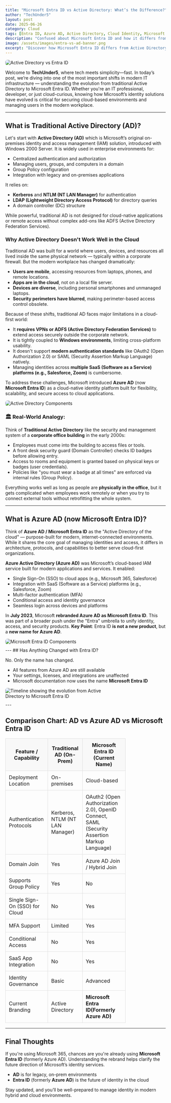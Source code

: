 ```yaml
---
title: "Microsoft Entra ID vs Active Directory: What’s the Difference?"
author: "TechUnder5"
layout: post
date: 2025-06-26
category: Cloud
tags: [Entra ID, Azure AD, Active Directory, Cloud Identity, Microsoft Identity, Azure, IAM, Identity Management, SaaS Security, Modern Authentication]
description: "Confused about Microsoft Entra ID and how it differs from Active Directory or Azure AD? This blog explains what they are, why Azure AD was rebranded, and how they compare — with analogies and a clear comparison chart."
image: /assets/images/entra-vs-ad-banner.png
excerpt: "Discover how Microsoft Entra ID differs from Active Directory and Azure AD, why Azure AD was rebranded, and see side-by-side analogy-driven comparisons and a clear chart to simplify identity management."
---
```


<div style="text-align: left; margin-bottom: 10px;">
  <img src="/assets/images/ad-vs-entra.png" 
       alt="Active Directory vs Entra ID" 
       style="max-width: 350px; height: auto; border-radius: 6px;">
</div>

Welcome to **TechUnder5**, where tech meets simplicity—fast. In today’s post, we’re diving into one of the most important shifts in modern IT infrastructure — understanding the evolution from traditional Active Directory to Microsoft Entra ID. Whether you're an IT professional, developer, or just cloud-curious, knowing how Microsoft’s identity solutions have evolved is critical for securing cloud-based environments and managing users in the modern workplace.

---
## What is Traditional Active Directory (AD)?

Let's start with **Active Directory (AD)** which is Microsoft’s original on-premises identity and access management (IAM) solution, introduced with Windows 2000 Server. It is widely used in enterprise environments for:

- Centralized authentication and authorization
- Managing users, groups, and computers in a domain
- Group Policy configuration
- Integration with legacy and on-premises applications

It relies on:
- **Kerberos** and **NTLM (NT LAN Manager)** for authentication
- **LDAP (Lightweight Directory Access Protocol)** for directory queries
- A domain controller (DC) structure

While powerful, traditional AD is not designed for cloud-native applications or remote access without complex add-ons like ADFS (Active Directory Federation Services).

### Why Active Directory Doesn't Work Well in the Cloud

Traditional AD was built for a world where users, devices, and resources all lived inside the same physical network — typically within a corporate firewall. But the modern workplace has changed dramatically:

- **Users are mobile**, accessing resources from laptops, phones, and remote locations.
- **Apps are in the cloud**, not on a local file server.
- **Devices are diverse**, including personal smartphones and unmanaged laptops.
- **Security perimeters have blurred**, making perimeter-based access control obsolete.

Because of these shifts, traditional AD faces major limitations in a cloud-first world:

- It **requires VPNs or ADFS (Active Directory Federation Services)** to extend access securely outside the corporate network.
- It is tightly coupled to **Windows environments**, limiting cross-platform usability.
- It doesn't support **modern authentication standards** like OAuth2 (Open Authorization 2.0) or SAML (Security Assertion Markup Language) natively.
- Managing identities across **multiple SaaS (Software as a Service) platforms (e.g., Salesforce, Zoom)** is cumbersome.

To address these challenges, Microsoft introduced **Azure AD** (now **Microsoft Entra ID**) as a cloud-native identity platform built for flexibility, scalability, and secure access to cloud applications.

<div style="text-align: left; margin-bottom: 10px;">
  <img src="/assets/images/ad.png" 
       alt="Active Directory Components" 
       style="max-width: 350px; height: auto; border-radius: 6px;">
</div>

### 🏛️ Real-World Analogy:

Think of **Traditional Active Directory** like the security and management system of a **corporate office building** in the early 2000s:

- Employees must come into the building to access files or tools.
- A front desk security guard (Domain Controller) checks ID badges before allowing entry.
- Access to rooms and equipment is granted based on physical keys or badges (user credentials).
- Policies like "you must wear a badge at all times" are enforced via internal rules (Group Policy).

Everything works well as long as people are **physically in the office**, but it gets complicated when employees work remotely or when you try to connect external tools without retrofitting the whole system.



---

## What is Azure AD (now Microsoft Entra ID)?

Think of **Azure AD / Microsoft Entra ID** as the "Active Directory of the cloud" — purpose-built for modern, internet-connected environments. While it shares the core goal of managing identities and access, it differs in architecture, protocols, and capabilities to better serve cloud-first organizations.

**Azure Active Directory (Azure AD)** was Microsoft’s cloud-based IAM service built for modern applications and services. It enabled:

- Single Sign-On (SSO) to cloud apps (e.g., Microsoft 365, Salesforce)
- Integration with SaaS (Software as a Service) platforms (e.g., Salesforce, Zoom)
- Multi-factor authentication (MFA)
- Conditional access and identity governance
- Seamless login across devices and platforms

In **July 2023**, Microsoft **rebranded Azure AD as Microsoft Entra ID**. This was part of a broader push under the "Entra" umbrella to unify identity, access, and security products.
**Key Point**: Entra ID **is not a new product**, but a **new name for Azure AD**.


<div style="text-align: left; margin-bottom: 10px;">
  <img src="/assets/images/entraID.png" 
       alt="Microsoft Entra ID Components" 
       style="max-width: 350px; height: auto; border-radius: 6px;">
</div>
---
## Has Anything Changed with Entra ID?

No. Only the name has changed.

- All features from Azure AD are still available
- Your settings, licenses, and integrations are unaffected
- Microsoft documentation now uses the name **Microsoft Entra ID**

<div style="text-align: left; margin-bottom: 10px;">
  <img src="/assets/images/ad-evolution.png" 
       alt="Timeline showing the evolution from Active Directory to Microsoft Entra ID" 
       style="max-width: 350px; height: auto; border-radius: 6px;">
</div>
---

## Comparison Chart: AD vs Azure AD vs Microsoft Entra ID
<table style="width: 75%; border-collapse: collapse; margin-top: 1rem;">
  <thead>
    <tr>
      <th style="border: 1px solid #ddd; padding: 10px; background-color: #f8f8f8;">Feature / Capability</th>
      <th style="border: 1px solid #ddd; padding: 10px; background-color: #f8f8f8;">Traditional AD (On-Prem)</th>
      <th style="border: 1px solid #ddd; padding: 10px; background-color: #f8f8f8;">Microsoft Entra ID (Current Name)</th>
    </tr>
  </thead>
  <tbody>
    <tr>
      <td style="border: 1px solid #ddd; padding: 10px;">Deployment Location</td>
      <td style="border: 1px solid #ddd; padding: 10px;">On-premises</td>
      <td style="border: 1px solid #ddd; padding: 10px;">Cloud-based</td>
    </tr>
    <tr>
      <td style="border: 1px solid #ddd; padding: 10px;">Authentication Protocols</td>
      <td style="border: 1px solid #ddd; padding: 10px;">Kerberos, NTLM (NT LAN Manager)</td>
      <td style="border: 1px solid #ddd; padding: 10px;">OAuth2 (Open Authorization 2.0), OpenID Connect, SAML (Security Assertion Markup Language)</td>
    </tr>
    <tr>
      <td style="border: 1px solid #ddd; padding: 10px;">Domain Join</td>
      <td style="border: 1px solid #ddd; padding: 10px;">Yes</td>
      <td style="border: 1px solid #ddd; padding: 10px;">Azure AD Join / Hybrid Join</td>
    </tr>
    <tr>
      <td style="border: 1px solid #ddd; padding: 10px;">Supports Group Policy</td>
      <td style="border: 1px solid #ddd; padding: 10px;">Yes</td>
      <td style="border: 1px solid #ddd; padding: 10px;">No</td>
    </tr>
    <tr>
      <td style="border: 1px solid #ddd; padding: 10px;">Single Sign-On (SSO) for Cloud</td>
      <td style="border: 1px solid #ddd; padding: 10px;">No</td>
      <td style="border: 1px solid #ddd; padding: 10px;">Yes</td>
    </tr>
    <tr>
      <td style="border: 1px solid #ddd; padding: 10px;">MFA Support</td>
      <td style="border: 1px solid #ddd; padding: 10px;">Limited</td>
      <td style="border: 1px solid #ddd; padding: 10px;">Yes</td>
    </tr>
    <tr>
      <td style="border: 1px solid #ddd; padding: 10px;">Conditional Access</td>
      <td style="border: 1px solid #ddd; padding: 10px;">No</td>
      <td style="border: 1px solid #ddd; padding: 10px;">Yes</td>
    </tr>
    <tr>
      <td style="border: 1px solid #ddd; padding: 10px;">SaaS App Integration</td>
      <td style="border: 1px solid #ddd; padding: 10px;">No</td>
      <td style="border: 1px solid #ddd; padding: 10px;">Yes</td>
    </tr>
    <tr>
      <td style="border: 1px solid #ddd; padding: 10px;">Identity Governance</td>
      <td style="border: 1px solid #ddd; padding: 10px;">Basic</td>
      <td style="border: 1px solid #ddd; padding: 10px;">Advanced</td>
    </tr>
    <tr>
      <td style="border: 1px solid #ddd; padding: 10px;">Current Branding</td>
      <td style="border: 1px solid #ddd; padding: 10px;">Active Directory</td>
      <td style="border: 1px solid #ddd; padding: 10px;"><strong>Microsoft Entra ID(Formerly Azure AD)</strong></td>
    </tr>
  </tbody>
</table>


---

## Final Thoughts

If you're using Microsoft 365, chances are you're already using **Microsoft Entra ID** (formerly Azure AD). Understanding the rebrand helps clarify the future direction of Microsoft’s identity services. 

- **AD** is for legacy, on-prem environments
- **Entra ID** (formerly **Azure AD**) is the future of identity in the cloud

Stay updated, and you’ll be well-prepared to manage identity in modern hybrid and cloud environments.
